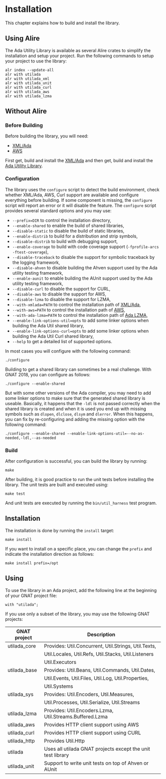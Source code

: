 # Installation

This chapter explains how to build and install the library.

## Using Alire

The Ada Utility Library is available as several Alire crates to simplify the installation
and setup your project.  Run the following commands to setup your project to use the library:

```
alr index --update-all
alr with utilada
alr with utilada_xml
alr with utilada_unit
alr with utilada_curl
alr with utilada_aws
alr with utilada_lzma
```

## Without Alire

### Before Building

Before building the library, you will need:

* [XML/Ada](http://libre.adacore.com/libre/tools/xmlada/)
* [AWS](http://libre.adacore.com/libre/tools/aws/)

First get, build and install the [XML/Ada](http://libre.adacore.com/libre/tools/xmlada/)
and then get, build and install the [Ada Utility Library](https://gitlab.com/stcarrez/ada-util).

### Configuration

The library uses the `configure` script to detect the build environment, check whether XML/Ada,
AWS, Curl support are available and configure everything before building.  If some component is missing, the
`configure` script will report an error or it will disable the feature.
The `configure` script provides several standard options
and you may use:

  * `--prefix=DIR` to control the installation directory,
  * `--enable-shared` to enable the build of shared libraries,
  * `--disable-static` to disable the build of static libraries,
  * `--enable-distrib` to build for a distribution and strip symbols,
  * `--disable-distrib` to build with debugging support,
  * `--enable-coverage` to build with code coverage support (`-fprofile-arcs -ftest-coverage`),
  * `--disable-traceback` to disable the support for symbolic traceback by the logging framework,
  * `--disable-ahven` to disable building the Ahven support used by the Ada utility testing framework,
  * `--enable-aunit` to enable building the AUnit support used by the Ada utility testing framework,
  * `--disable-curl` to disable the support for CURL,
  * `--disable-aws` to disable the support for AWS,
  * `--disable-lzma` to disable the support for LZMA,
  * `--with-xmlada=PATH` to control the installation path of [XML/Ada](http://libre.adacore.com/libre/tools/xmlada/),
  * `--with-aws=PATH` to control the installation path of [AWS](http://libre.adacore.com/libre/tools/aws/),
  * `--with-ada-lzma=PATH` to control the installation path of [Ada LZMA](https://gitlab.com/stcarrez/ada-lzma),
  * `--enable-link-options-util=opts` to add some linker options when building the Ada Util shared library,
  * `--enable-link-options-curl=opts` to add some linker options when building the Ada Util Curl shared library,
  * `--help` to get a detailed list of supported options.

In most cases you will configure with the following command:
```
./configure
```

Building to get a shared library can sometimes be a real challenge.  With GNAT 2018, you
can configure as follows:

```
./configure --enable-shared
```

But with some other versions of the Ada compiler, you may need to add some linker options
to make sure that the generated shared library is useable.  Basically, it happens that
the `-ldl` is not passed correctly when the shared library is created and when it is used
you end up with missing symbols such as `dlopen`, `dlclose`, `dlsym` and `dlerror`.
When this happens, you can fix by re-configuring and adding the missing option
with the following command:

```
./configure --enable-shared --enable-link-options-util=--no-as-needed,-ldl,--as-needed
```

### Build

After configuration is successful, you can build the library by running:
```
make
```

After building, it is good practice to run the unit tests before installing the library.
The unit tests are built and executed using:
```
make test
```
And unit tests are executed by running the `bin/util_harness` test program.

## Installation
The installation is done by running the `install` target:

```
make install
```

If you want to install on a specific place, you can change the `prefix` and indicate the installation
direction as follows:

```
make install prefix=/opt
```

## Using

To use the library in an Ada project, add the following line at the beginning of your
GNAT project file:

```
with "utilada";
```

If you use only a subset of the library, you may use the following GNAT projects:

| GNAT project | Description                                          |
| ------------ | ---------------------------------------------------- |
| utilada_core | Provides: Util.Concurrent, Util.Strings, Util.Texts, |
|              | Util.Locales, Util.Refs, Util.Stacks, Util.Listeners |
|              | Util.Executors                                       |
| utilada_base | Provides: Util.Beans, Util.Commands, Util.Dates,     |
|              | Util.Events, Util.Files, Util.Log, Util.Properties,  |
|              | Util.Systems                                         |
| utilada_sys  | Provides: Util.Encoders, Util.Measures,              |
|              | Util.Processes, Util.Serialize, Util.Streams         |
| utilada_lzma | Provides: Util.Encoders.Lzma, Util.Streams.Buffered.Lzma    |
| utilada_aws  | Provides HTTP client support using AWS               |
| utilada_curl | Provides HTTP client support using CURL              |
| utilada_http | Provides Util.Http                                          |
| utilada      | Uses all utilada GNAT projects except the unit test library |
| utilada_unit | Support to write unit tests on top of Ahven or AUnit |

